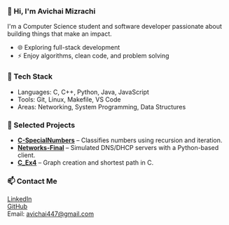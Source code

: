 ### 👋 Hi, I'm Avichai Mizrachi

I'm a Computer Science student and software developer passionate about building things that make an impact.

- 🌐 Exploring full-stack development
- ⚡ Enjoy algorithms, clean code, and problem solving

### 🔧 Tech Stack
- Languages: C, C++, Python, Java, JavaScript
- Tools: Git, Linux, Makefile, VS Code
- Areas: Networking, System Programming, Data Structures

### 📌 Selected Projects
- **[C-SpecialNumbers](https://github.com/Avichai-Mizrachi/C-SpecialNumbers)** – Classifies numbers using recursion and iteration.
- **[Networks-Final](https://github.com/Avichai-Mizrachi/Networks-Final)** – Simulated DNS/DHCP servers with a Python-based client.
- **[C_Ex4](https://github.com/Avichai-Mizrachi/C_Ex4)** – Graph creation and shortest path in C.

### 📫 Contact Me
[LinkedIn](https://www.linkedin.com/in/avichai-mizrachi)  
[GitHub](https://github.com/Avichai-Mizrachi)  
Email: avichai447@gmail.com
